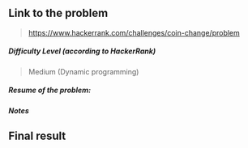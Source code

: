  ## Link to the problem
 
 > https://www.hackerrank.com/challenges/coin-change/problem
 
 ##### Difficulty Level (according to HackerRank)
 
 > Medium (Dynamic programming)
 
 ##### Resume of the problem:

 
 ##### Notes
 


## Final result

